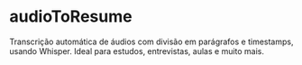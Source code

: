 # audioToResume
 Transcrição automática de áudios com divisão em parágrafos e timestamps, usando Whisper. Ideal para estudos, entrevistas, aulas e muito mais.
